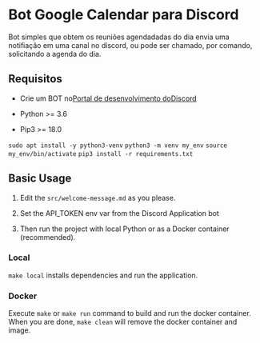 # Bot Google Calendar para Discord

Bot simples que obtem os reuniões agendadadas do dia envia uma notifiação em uma canal no discord, ou pode ser chamado, por comando, solicitando a agenda do dia.

## Requisitos

- Crie um BOT no[Portal de desenvolvimento doDiscord](https://discord.com/developers/applications)

- Python >= 3.6 
- Pip3 >= 18.0

`sudo apt install -y python3-venv`
`python3 -m venv my_env`
`source my_env/bin/activate`
`pip3 install -r requirements.txt`

## Basic Usage

1. Edit the ``src/welcome-message.md`` as you please.

2. Set the API_TOKEN env var from the Discord Application bot

3. Then run the project with local Python or as a Docker container (recommended).

### Local

``make local`` installs dependencies and run the application.

### Docker

Execute ``make`` or ``make run`` command to build and run the docker container. When you are done, ``make clean`` will remove the docker container and image.